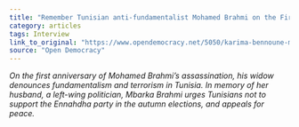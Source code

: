 ```yaml
---
title: "Remember Tunisian anti-fundamentalist Mohamed Brahmi on the First Anniversary of His Assassination - July 25, 2013"
category: articles
tags: Interview
link_to_original: "https://www.opendemocracy.net/5050/karima-bennoune-mbarka-brahmi/opposing-political-islam-mohamed-brahmis-widow-speaks-out"
source: "Open Democracy"
---
```

_On the first anniversary of Mohamed Brahmi’s assassination, his widow denounces fundamentalism and terrorism in Tunisia. In memory of her husband, a left-wing politician, Mbarka Brahmi urges Tunisians not to support the Ennahdha party in the autumn elections, and appeals for peace._


